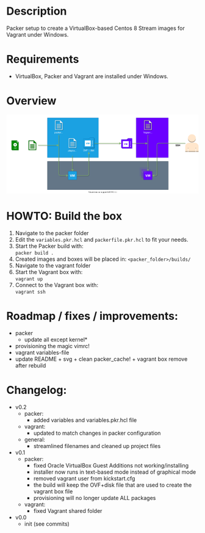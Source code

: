 # Description
Packer setup to create a VirtualBox-based Centos 8 Stream images for Vagrant under Windows.

# Requirements
- VirtualBox, Packer and Vagrant are installed under Windows.

# Overview
![overview_diagram](README.drawio.svg)


# HOWTO: Build the box

1. Navigate to the packer folder
2. Edit the `variables.pkr.hcl` and `packerfile.pkr.hcl` to fit your needs.
3. Start the Packer build with:  
`packer build .`
4. Created images and boxes will be placed in: `<packer_folder>/builds/`
5. Navigate to the vagrant folder
6. Start the Vagrant box with:  
`vagrant up`
7. Connect to the Vagrant box with:  
`vagrant ssh`

# Roadmap / fixes / improvements:

- packer
  - update all except kernel*
- provisioning the magic vimrc!
- vagrant variables-file
- update README + svg + clean packer_cache! + vagrant box remove after rebuild

# Changelog:
- v0.2
  - packer:
    - added variables and variables.pkr.hcl file
  - vagrant:
    - updated to match changes in packer configuration
  - general:
    - streamlined filenames and cleaned up project files
- v0.1
  - packer:
    - fixed Oracle VirtualBox Guest Additions not working/installing
    - installer now runs in text-based mode instead of graphical mode
    - removed vagrant user from kickstart.cfg
    - the build will keep the OVF+disk file that are used to create the vagrant box file
    - provisioning will no longer update ALL packages
  - vagrant:
    - fixed Vagrant shared folder
- v0.0
  - init (see commits)
